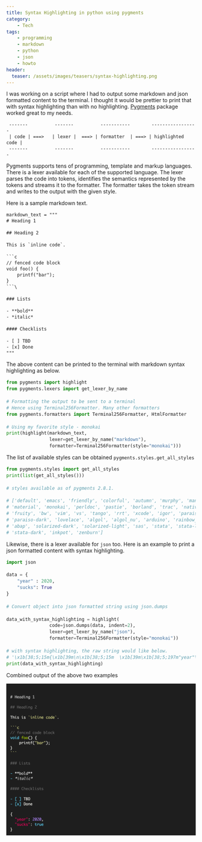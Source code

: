 ```yaml
---
title: Syntax Highlighting in python using pygments
category:
    - Tech
tags:
    - programming
    - markdown
    - python
    - json
    - howto
header:
  teaser: /assets/images/teasers/syntax-highlighting.png
---
```


I was working on a script where I had to output some markdown and json formatted content to the terminal. I thought it would be prettier to print that with syntax highlighting than with no highlighting. [Pygments](https://pygments.org/) package worked great to my needs.

```text
 -------          -------          -----------        -----------------
 | code | ===>   | lexer |  ===> | formatter  | ===> | highlighted code |
 -------          -------          -----------        -----------------
```

Pygments supports tens of programming, template and markup languages. There is a lexer available for each of the supported language. The lexer parses the code into tokens, identifies the semantics represented by the tokens and streams it to the formatter. The formatter takes the token stream and writes to the output with the given style.

Here is a sample markdown text.

```text
markdown_text = """
# Heading 1

## Heading 2

This is `inline code`.

```c
// fenced code block
void foo() {
    printf("bar");
}
```\

### Lists

- **bold**
- *italic*

#### Checklists

- [ ] TBD
- [x] Done
"""

```

The above content can be printed to the terminal with markdown syntax highlighting as below.

```python
from pygments import highlight
from pygments.lexers import get_lexer_by_name

# Formatting the output to be sent to a terminal
# Hence using Terminal256Formatter. Many other formatters 
from pygments.formatters import Terminal256Formatter, HtmlFormatter

# Using my favorite style - monokai
print(highlight(markdown_text, 
                lexer=get_lexer_by_name("markdown"), 
                formatter=Terminal256Formatter(style="monokai")))
```

The list of available styles can be obtained `pygments.styles.get_all_styles`

```python
from pygments.styles import get_all_styles
print(list(get_all_styles()))

# styles available as of pygments 2.8.1.

# ['default', 'emacs', 'friendly', 'colorful', 'autumn', 'murphy', 'manni', 
# 'material', 'monokai', 'perldoc', 'pastie', 'borland', 'trac', 'native', 
# 'fruity', 'bw', 'vim', 'vs', 'tango', 'rrt', 'xcode', 'igor', 'paraiso-light',
# 'paraiso-dark', 'lovelace', 'algol', 'algol_nu', 'arduino', 'rainbow_dash',
# 'abap', 'solarized-dark', 'solarized-light', 'sas', 'stata', 'stata-light', 
# 'stata-dark', 'inkpot', 'zenburn']
```

Likewise, there is a lexer available for `json` too. Here is an example to print a json formatted content with syntax highlighting.

```python
import json

data = {
    "year" : 2020,
    "sucks": True
}

# Convert object into json formatted string using json.dumps

data_with_syntax_highlighting = highlight(
                code=json.dumps(data, indent=2), 
                lexer=get_lexer_by_name("json"), 
                formatter=Terminal256Formatter(style="monokai"))

# with syntax highlighting, the raw string would like below.
# '\x1b[38;5;15m{\x1b[39m\n\x1b[38;5;15m  \x1b[39m\x1b[38;5;197m"year"\x1b[39m\x1b[38;5;15m:\x1b[39m\x1b[38;5;15m \x1b[39m\x1b[38;5;141m2020\x1b[39m\x1b[38;5;15m,\x1b[39m\n\x1b[38;5;15m  \x1b[39m\x1b[38;5;197m"sucks"\x1b[39m\x1b[38;5;15m:\x1b[39m\x1b[38;5;15m \x1b[39m\x1b[38;5;81mtrue\x1b[39m\n\x1b[38;5;15m}\x1b[39m\n'
print(data_with_syntax_highlighting)
```

Combined output of the above two examples

![syntax-highlighting](/assets/images/for-posts/pymentize.jpg)
